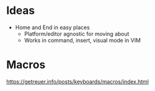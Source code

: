# Ideas

- Home and End in easy places
  - Platform/editor agnostic for moving about
  - Works in command, insert, visual mode in VIM


# Macros

https://getreuer.info/posts/keyboards/macros/index.html
